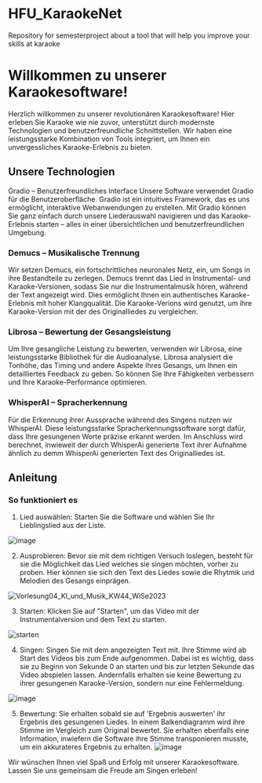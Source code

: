 # HFU_KaraokeNet
Repository for semesterproject about a tool that will help you improve your skills at karaoke


# Willkommen zu unserer Karaokesoftware!
Herzlich willkommen zu unserer revolutionären Karaokesoftware! Hier erleben Sie Karaoke wie nie zuvor, unterstützt durch modernste Technologien und benutzerfreundliche Schnittstellen. Wir haben eine leistungsstarke Kombination von Tools integriert, um Ihnen ein unvergessliches Karaoke-Erlebnis zu bieten.

## Unsere Technologien
Gradio – Benutzerfreundliches Interface
Unsere Software verwendet Gradio für die Benutzeroberfläche. Gradio ist ein intuitives Framework, das es uns ermöglicht, interaktive Webanwendungen zu erstellen. Mit Gradio können Sie ganz einfach durch unsere Liederauswahl navigieren und das Karaoke-Erlebnis starten – alles in einer übersichtlichen und benutzerfreundlichen Umgebung.

### Demucs – Musikalische Trennung
Wir setzen Demucs, ein fortschrittliches neuronales Netz, ein, um Songs in ihre Bestandteile zu zerlegen. Demucs trennt das Lied in Instrumental- und Karaoke-Versionen, sodass Sie nur die Instrumentalmusik hören, während der Text angezeigt wird. Dies ermöglicht Ihnen ein authentisches Karaoke-Erlebnis mit hoher Klangqualität. Die Karaoke-Verions wird genutzt, um ihre Karaoke-Version mit der des Originalliedes zu vergleichen.

### Librosa – Bewertung der Gesangsleistung
Um Ihre gesangliche Leistung zu bewerten, verwenden wir Librosa, eine leistungsstarke Bibliothek für die Audioanalyse. Librosa analysiert die Tonhöhe, das Timing und andere Aspekte Ihres Gesangs, um Ihnen ein detailliertes Feedback zu geben. So können Sie Ihre Fähigkeiten verbessern und Ihre Karaoke-Performance optimieren.

### WhisperAI – Spracherkennung
Für die Erkennung ihrer Aussprache während des Singens nutzen wir WhisperAI. Diese leistungsstarke Spracherkennungssoftware sorgt dafür, dass Ihre gesungenen Worte präzise erkannt werden. Im Anschluss wird berechnet, inwieweit der durch WhisperAi generierte Text ihrer Aufnahme ähnlich zu demm WhisperAi generierten Text des Originalliedes ist.


## Anleitung
### So funktioniert es
1. Lied auswählen: Starten Sie die Software und wählen Sie Ihr Lieblingslied aus der Liste.

![image](https://github.com/GenosseJannik/HFU_KaraokeNet/assets/165167290/ada17e06-8cfd-4115-832d-0ed615805e01)

2. Ausprobieren: Bevor sie mit dem richtigen Versuch loslegen, besteht für sie die Möglichkeit das Lied welches sie singen möchten, vorher zu proben. Hier können sie sich den Text des Liedes sowie die Rhytmik und Melodien des Gesangs einprägen.
   
![Vorlesung04_KI_und_Musik_KW44_WiSe2023](https://github.com/GenosseJannik/HFU_KaraokeNet/assets/165167290/0d8804d8-b919-41ae-8e89-391ded1a9a53)
  
3. Starten: Klicken Sie auf "Starten", um das Video mit der Instrumentalversion und dem Text zu starten.

![starten](https://github.com/GenosseJannik/HFU_KaraokeNet/assets/165167290/88941996-e89a-4d63-a297-4c87c341f3a3)
   
4. Singen: Singen Sie mit dem angezeigten Text mit. Ihre Stimme wird ab Start des Videos bis zum Ende aufgenommen. Dabei ist es wichtig, dass sie zu Beginn von Sekunde 0 an starten und bis zur letzten Sekunde das Video abspielen lassen. Andernfalls erhalten sie keine Bewertung zu ihrer gesungenen Karaoke-Version, sondern nur eine Fehlermeldung.

![image](https://github.com/GenosseJannik/HFU_KaraokeNet/assets/165167290/94164bb3-085f-4a97-897b-c717b87ec248)

5. Bewertung: Sie erhalten sobald sie auf 'Ergebnis auswerten' ihr Ergebnis des gesungenen Liedes. In einem Balkendiagramm wird ihre Stimme im Vergleich zum Original bewertet.
Sie erhalten ebenfalls eine Information, inwiefern die Software ihre Stimme transponieren musste, um ein akkurateres Ergebnis zu erhalten.
![image](https://github.com/GenosseJannik/HFU_KaraokeNet/assets/165167290/dec82589-fb45-41d8-acda-49be52eeca39)


Wir wünschen Ihnen viel Spaß und Erfolg mit unserer Karaokesoftware. Lassen Sie uns gemeinsam die Freude am Singen erleben!



